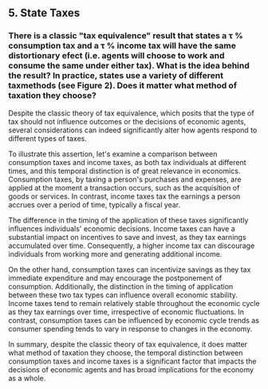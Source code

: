 
## 5. State Taxes
### There is a classic "tax equivalence" result that states a τ % consumption tax and a τ % income tax will have the same distortionary efect (i.e. agents will choose to work and consume the same under either tax). What is the idea behind the result? In practice, states use a variety of different taxmethods (see Figure 2). Does it matter what method of taxation they choose?

Despite the classic theory of tax equivalence, which posits that the type of tax should not influence outcomes or the decisions of economic agents, several considerations can indeed significantly alter how agents respond to different types of taxes.

To illustrate this assertion, let's examine a comparison between consumption taxes and income taxes, as both tax individuals at different times, and this temporal distinction is of great relevance in economics. Consumption taxes, by taxing a person's purchases and expenses, are applied at the moment a transaction occurs, such as the acquisition of goods or services. In contrast, income taxes tax the earnings a person accrues over a period of time, typically a fiscal year.

The difference in the timing of the application of these taxes significantly influences individuals' economic decisions. Income taxes can have a substantial impact on incentives to save and invest, as they tax earnings accumulated over time. Consequently, a higher income tax can discourage individuals from working more and generating additional income.

On the other hand, consumption taxes can incentivize savings as they tax immediate expenditure and may encourage the postponement of consumption. Additionally, the distinction in the timing of application between these two tax types can influence overall economic stability. Income taxes tend to remain relatively stable throughout the economic cycle as they tax earnings over time, irrespective of economic fluctuations. In contrast, consumption taxes can be influenced by economic cycle trends as consumer spending tends to vary in response to changes in the economy.

In summary, despite the classic theory of tax equivalence, it does matter what method of taxation they choose, the temporal distinction between consumption taxes and income taxes is a significant factor that impacts the decisions of economic agents and has broad implications for the economy as a whole.

